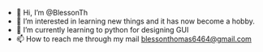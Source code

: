 - 👋 Hi, I’m @BlessonTh
- 👀 I’m interested in learning new things and it has now become a hobby.
- 🌱 I’m currently learning to python for designing  GUI 
- 📫 How to reach me through my mail blessonthomas6464@gmail.com

<!---
BlessonTh/BlessonTh is a ✨ special ✨ repository because its `README.md` (this file) appears on your GitHub profile.
You can click the Preview link to take a look at your changes.
--->
